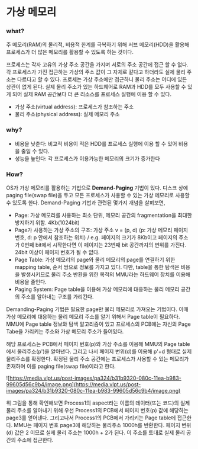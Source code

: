 # 가상 메모리

### **what?**

주 메모리(RAM)의 물리적, 비용적 한계를 극복하기 위해 서브 메모리(HDD)을 활용해 프로세스가 더 많은 메모리를 활용할 수 있도록 하는 것이다.

프로세스는 각자 고유의 가상 주소 공간을 가지며 서로의 주소 공간에 접근 할 수 없다. 각 프로세스가 가진 접근하는 가상의 주소 값이 그 자체로 같다고 하더라도 실제 물리 주소는 다르다고 할 수 있다. 프로세는 가상 주소에만 접근하니 물리 주소는 어디에 있든 상관이 없게 된다. 실제 물리 주소가 있는 하드웨어로 RAM과 HDD를 모두 사용할 수 있게 되어 실제 RAM 공간보다 더 큰 리소스를 프로세스 실행에 이용 할 수 있다.

- 가상 주소(virtual address): 프로세스가 참조하는 주소
- 물리 주소(physical address): 실제 메모리 주소

### **why?**

- 비용을 낮춘다: 비교적 비용이 적은 HDD를 프로세스 실행에 이용 할 수 있어 비용을 줄일 수 있다.
- 성능을 높인다: 각 프로세스가 이용가능한 메모리의 크기가 증가한다

### How?

OS가 가상 메모리를 활용하는 기법으로 **Demand-Paging** 기법이 있다. 디스크 상에 paging file(swap file)을 두고 모든 프로세스가 사용할 수 있는 가상 메모리로 사용할 수 있도록 한다. Demand-Paging 기법과 관련된 몇가지 개념을 살펴보면,

- Page: 가상 메모리를 사용하는 최소 단위, 메모리 공간의 fragmentation을 최대한 방지하기 위함. 4Kb(1024bit)
- Page가 사용하는 가상 주소의 구조: 가상 주소 v = (p, d) (p: 가상 메모리 페이지 번호, d: p 안에서 참조하는 위치) / e.g. 페이지의 크기가 8Kb이고 페이지의 주소가 0번째 bit에서 시작한다면 이 페이지는 23번째 bit 공간까지의 변위를 가진다. 24bit 이상이 페이지 번호가 될 수 없다.
- Page Table: 가상 메모리의 page와 물리 메모리의 page를 연결하기 위한 mapping table, 순서 쌍으로 정보를 가지고 있다. 다만, table을 통한 탐색은 비용을 발생시키므로 물리 주소 반환을 위한 목적의 MMU라는 하드웨어 장치를 이용해 비용을 줄인다.
- Paging System: Page table을 이용해 가상 메모리에 대응하는 물리 메모리 공간의 주소를 알아내는 구조를 가리킨다.

Demanding-Paging 기법은 필요한 page만 물리 메모리로 가져오는 기법이다. 이때 가상 메모리에 대응하는 물리 메모리 주소를 알기 위해서 Page table이 필요하다. MMU에 Page table 정보와 탐색 알고리즘이 있고 프로세스의 PCB에는 자신의 Page Tabe을 가리키는 주소와 가상 메모리 주소가 들어있다.

해당 프로세스는 PCB에서 페이지 번호(p)와 가상 주소를 이용해 MMU의 Page table에서 물리주소(p')을 알아낸다. 그리고 나서 페이지 변위(d)를 이용해 p'+d 형태로 실제 물리주소를 확정한다.  확정된 물리 주소 공간에는 프로세스가 사용할 수 있는 메모리가 존재하며 이를 paging file(swap file)이라고 한다.

![https://media.vlpt.us/post-images/pa324/b31b9320-080c-11ea-b983-99605d56c9b4/image.png](https://media.vlpt.us/post-images/pa324/b31b9320-080c-11ea-b983-99605d56c9b4/image.png)

위 그림을 통해 확인해보면 Process1의 aspect라는 이름의 데이터(또는 코드)의 실제 물리 주소를 알아내기 위해 우선 Process1의 PCB에서 페이지 번호(p) 값에 해당하는 page3를 얻어낸다. 그리고나서 Process1의 PCB에서 가리키는 Page table에 접근한다. MMU는 페이지 번호 page3에 해당하는 물리주소 1000h를 반환한다. 페이지 변위(d) 값은 2 이므로 실제 물리 주소는 1000h + 2가 된다. 이 주소를 토대로 실제 물리 공간의 주소에 접근한다.